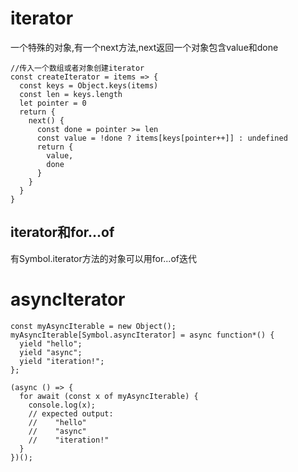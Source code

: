 # iterator
一个特殊的对象,有一个next方法,next返回一个对象包含value和done
```
//传入一个数组或者对象创建iterator
const createIterator = items => {
  const keys = Object.keys(items)
  const len = keys.length
  let pointer = 0
  return {
    next() {
      const done = pointer >= len
      const value = !done ? items[keys[pointer++]] : undefined
      return {
        value,
        done
      }
    }
  }
}
```
## iterator和for...of
有Symbol.iterator方法的对象可以用for...of迭代

# asyncIterator
```
const myAsyncIterable = new Object();
myAsyncIterable[Symbol.asyncIterator] = async function*() {
  yield "hello";
  yield "async";
  yield "iteration!";
};

(async () => {
  for await (const x of myAsyncIterable) {
    console.log(x);
    // expected output:
    //    "hello"
    //    "async"
    //    "iteration!"
  }
})();
```